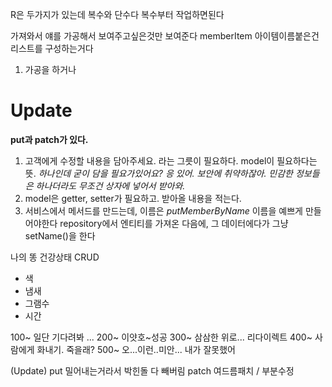 
R은 두가지가 있는데
복수와 단수다
복수부터 작업하면된다


가져와서 얘를 가공해서
보여주고싶은것만 보여준다
memberItem
아이템이름붙은건 리스트를 구성하는거다


1. 가공을 하거나 





# Update

**put과 patch가 있다.**

1. 고객에게 수정할 내용을 담아주세요. 라는 그릇이 필요하다. model이 필요하다는 뜻.
	*하나인데 굳이 담을 필요가있어요? 응 있어.
	보안에 취약하잖아. 민감한 정보들은 하나더라도 무조건 상자에 넣어서 받아와.*
2. model은 getter, setter가 필요하고. 받아올 내용을 적는다. 
3. 서비스에서 메서드를 만드는데, 이름은 *putMemberByName* 이름을 예쁘게 만들어야한다
	repository에서 엔티티를 가져온 다음에, 그 데이터에다가 그냥 setName()을 한다




나의 똥 건강상태 CRUD
- 색
- 냄새
- 그램수
- 시간



100~ 일단 기다려봐 ... 
200~ 이얏호~성공
300~ 삼삼한 위로... 리다이렉트
400~ 사람에게 화내기. 죽을래? 
500~ 오...이런..미안... 내가 잘못했어


(Update)
put  밀어내는거라서 박힌돌 다 빼버림
patch 여드름패치 / 부분수정
